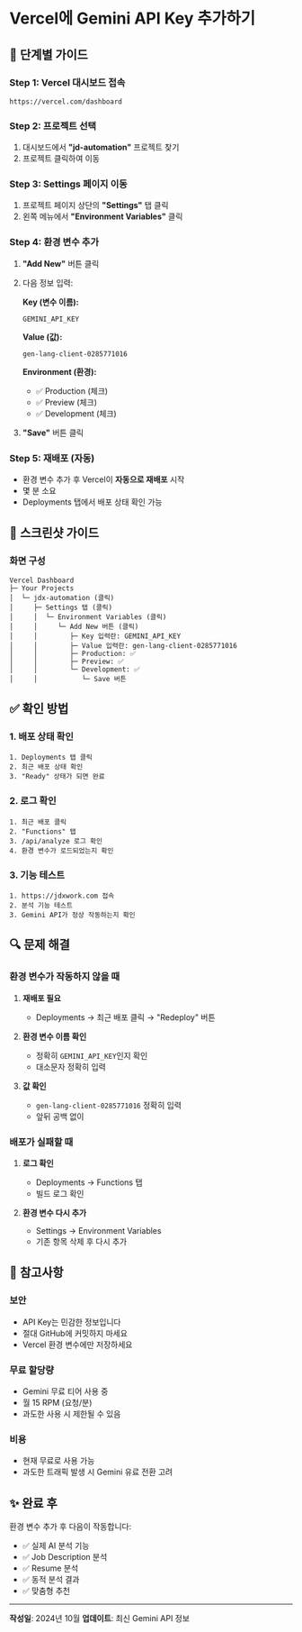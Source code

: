 # Vercel에 Gemini API Key 추가하기

## 🚀 단계별 가이드

### Step 1: Vercel 대시보드 접속
```
https://vercel.com/dashboard
```

### Step 2: 프로젝트 선택
1. 대시보드에서 **"jd-automation"** 프로젝트 찾기
2. 프로젝트 클릭하여 이동

### Step 3: Settings 페이지 이동
1. 프로젝트 페이지 상단의 **"Settings"** 탭 클릭
2. 왼쪽 메뉴에서 **"Environment Variables"** 클릭

### Step 4: 환경 변수 추가
1. **"Add New"** 버튼 클릭
2. 다음 정보 입력:

   **Key (변수 이름):**
   ```
   GEMINI_API_KEY
   ```

   **Value (값):**
   ```
   gen-lang-client-0285771016
   ```

   **Environment (환경):**
   - ✅ Production (체크)
   - ✅ Preview (체크)
   - ✅ Development (체크)

3. **"Save"** 버튼 클릭

### Step 5: 재배포 (자동)
- 환경 변수 추가 후 Vercel이 **자동으로 재배포** 시작
- 몇 분 소요
- Deployments 탭에서 배포 상태 확인 가능

## 📸 스크린샷 가이드

### 화면 구성
```
Vercel Dashboard
├─ Your Projects
│  └─ jdx-automation (클릭)
│     ├─ Settings 탭 (클릭)
│     │  └─ Environment Variables (클릭)
│     │     └─ Add New 버튼 (클릭)
│     │        ├─ Key 입력란: GEMINI_API_KEY
│     │        ├─ Value 입력란: gen-lang-client-0285771016
│     │        ├─ Production: ✅
│     │        ├─ Preview: ✅
│     │        └─ Development: ✅
│     │           └─ Save 버튼
```

## ✅ 확인 방법

### 1. 배포 상태 확인
```
1. Deployments 탭 클릭
2. 최근 배포 상태 확인
3. "Ready" 상태가 되면 완료
```

### 2. 로그 확인
```
1. 최근 배포 클릭
2. "Functions" 탭
3. /api/analyze 로그 확인
4. 환경 변수가 로드되었는지 확인
```

### 3. 기능 테스트
```
1. https://jdxwork.com 접속
2. 분석 기능 테스트
3. Gemini API가 정상 작동하는지 확인
```

## 🔍 문제 해결

### 환경 변수가 작동하지 않을 때
1. **재배포 필요**
   - Deployments → 최근 배포 클릭 → "Redeploy" 버튼
   
2. **환경 변수 이름 확인**
   - 정확히 `GEMINI_API_KEY`인지 확인
   - 대소문자 정확히 입력

3. **값 확인**
   - `gen-lang-client-0285771016` 정확히 입력
   - 앞뒤 공백 없이

### 배포가 실패할 때
1. **로그 확인**
   - Deployments → Functions 탭
   - 빌드 로그 확인

2. **환경 변수 다시 추가**
   - Settings → Environment Variables
   - 기존 항목 삭제 후 다시 추가

## 📝 참고사항

### 보안
- API Key는 민감한 정보입니다
- 절대 GitHub에 커밋하지 마세요
- Vercel 환경 변수에만 저장하세요

### 무료 할당량
- Gemini 무료 티어 사용 중
- 월 15 RPM (요청/분)
- 과도한 사용 시 제한될 수 있음

### 비용
- 현재 무료로 사용 가능
- 과도한 트래픽 발생 시 Gemini 유료 전환 고려

## ✨ 완료 후

환경 변수 추가 후 다음이 작동합니다:
- ✅ 실제 AI 분석 기능
- ✅ Job Description 분석
- ✅ Resume 분석
- ✅ 동적 분석 결과
- ✅ 맞춤형 추천

---

**작성일**: 2024년 10월
**업데이트**: 최신 Gemini API 정보
